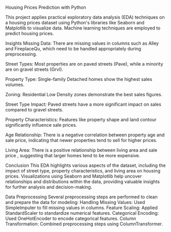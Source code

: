 Housing Prices Prediction with Python

This project applies practical exploratory data analysis (EDA) techniques on a housing 
prices dataset using Python's libraries like Seaborn and Matplotlib to visualize data.
Machine learning techniques are employed to predict housing prices.

Insights
Missing Data: There are missing values in columns such as Alley and FireplaceQu,
 which need to be handled appropriately during preprocessing.

Street Types: Most properties are on paved streets (Pave),
 while a minority are on gravel streets (Grvl).

Property Type: Single-family Detached homes show the highest sales volumes.

Zoning: Residential Low Density zones demonstrate the best sales figures.

Street Type Impact: Paved streets have a more significant impact on sales compared to gravel streets.

Property Characteristics: Features like property shape and land contour significantly influence sale prices.

Age Relationship: There is a negative correlation between property age and sale price,
 indicating that newer properties tend to sell for higher prices.

Living Area: There is a positive relationship between living area and sale price
, suggesting that larger homes tend to be more expensive.

Conclusion
This EDA highlights various aspects of the dataset, including the impact of street type,
 property characteristics, and living area on housing prices.
 Visualizations using Seaborn and Matplotlib help uncover relationships and distributions within the data,
 providing valuable insights for further analysis and decision-making.

Data Preprocessing
Several preprocessing steps are performed to clean and prepare the data for modeling:
Handling Missing Values: Used SimpleImputer to fill missing values in columns.
Feature Scaling: Applied StandardScaler to standardize numerical features.
Categorical Encoding: Used OneHotEncoder to encode categorical features.
Column Transformation: Combined preprocessing steps using ColumnTransformer.

